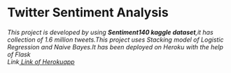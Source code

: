 <html>

<body>
<br>
  <h1>Twitter Sentiment Analysis</h1>
  
  <h6>This project is developed by using <b>Sentiment140 kaggle dataset</b>,it has collection of 1.6 million tweets.This project uses Stacking model of Logistic Regression and Naive Bayes.It has been deployed on Heroku with the help of Flask <br>Link<a href="https://sentimentanalysis-twitter.herokuapp.com"> Link of Herokuapp</a></h6>
</body>
</html>
